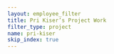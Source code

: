 ```yaml
---
layout: employee_filter
title: Pri Kiser’s Project Work
filter_type: project
name: pri-kiser
skip_index: true
---
```

